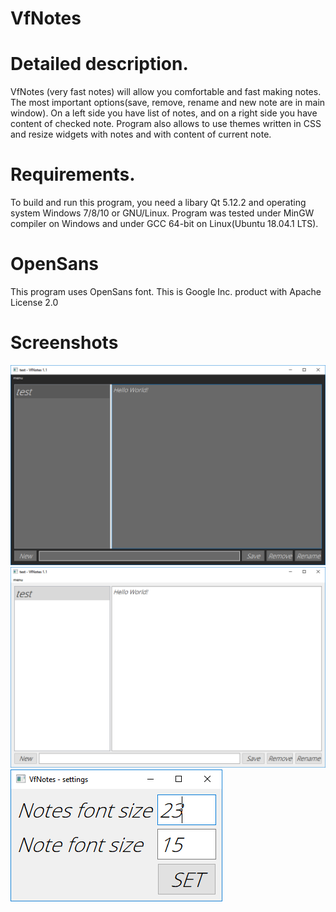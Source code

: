 # VfNotes

# Detailed description.
VfNotes (very fast notes) will allow you comfortable and fast making notes. The most important options(save, remove, rename and new note are in main window).
On a left side you have list of notes, and on a right side you have content of checked note. Program also allows to use themes written in CSS and resize widgets with notes and with content of current note.

# Requirements.
To build and run this program, you need a libary Qt 5.12.2 and operating system Windows 7/8/10 or GNU/Linux. 
Program was tested under MinGW compiler on Windows and under GCC 64-bit on Linux(Ubuntu 18.04.1 LTS).

# OpenSans
This program uses OpenSans font. This is Google Inc. product with Apache License 2.0

# Screenshots
![1](https://github.com/arkadiusz97/VfNotes/blob/master/screenshots/1.png)
![2](https://github.com/arkadiusz97/VfNotes/blob/master/screenshots/2.png)
![3](https://github.com/arkadiusz97/VfNotes/blob/master/screenshots/3.png)
